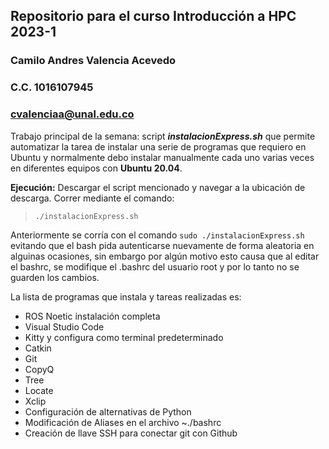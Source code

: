 ## Repositorio para el curso Introducción a HPC 2023-1
### Camilo Andres Valencia Acevedo
### C.C. 1016107945
### cvalenciaa@unal.edu.co

Trabajo principal de la semana: script ***instalacionExpress.sh*** que permite automatizar la tarea de instalar una serie de programas que requiero en Ubuntu y normalmente debo instalar manualmente cada uno varias veces en diferentes equipos con **Ubuntu 20.04**.


**Ejecución:** Descargar el script mencionado y navegar a la ubicación de descarga. Correr mediante el comando:
> `./instalacionExpress.sh` 

Anteriormente se corría con el comando `sudo ./instalacionExpress.sh`  evitando que el bash pida autenticarse nuevamente de forma aleatoria en alguinas ocasiones, sin embargo por algún motivo esto causa que al editar el bashrc, se modifique el .bashrc del usuario root y por lo tanto no se guarden los cambios.

La lista de programas que instala y tareas realizadas es:
- ROS Noetic instalación completa
- Visual Studio Code
- Kitty y configura como terminal predeterminado
- Catkin
- Git
- CopyQ
- Tree
- Locate
- Xclip
- Configuración de alternativas de Python
- Modificación de Aliases en el archivo ~./bashrc
- Creación de llave SSH para conectar git con Github